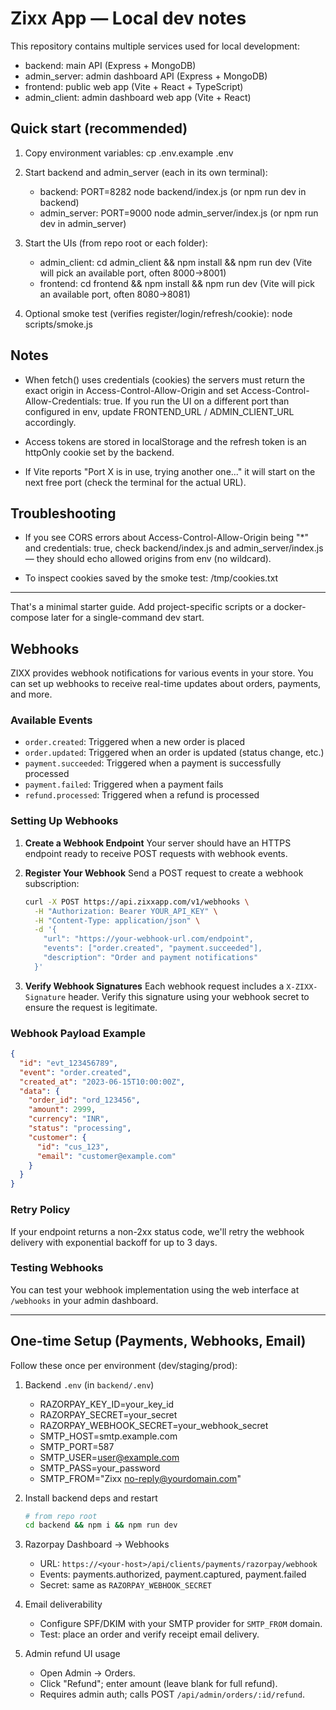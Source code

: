 # Zixx App — Local dev notes

This repository contains multiple services used for local development:

- backend: main API (Express + MongoDB)
- admin_server: admin dashboard API (Express + MongoDB)
- frontend: public web app (Vite + React + TypeScript)
- admin_client: admin dashboard web app (Vite + React)

## Quick start (recommended)

1. Copy environment variables:
   cp .env.example .env

2. Start backend and admin_server (each in its own terminal):

   - backend: PORT=8282 node backend/index.js (or npm run dev in backend)
   - admin_server: PORT=9000 node admin_server/index.js (or npm run dev in admin_server)

3. Start the UIs (from repo root or each folder):

   - admin_client: cd admin_client && npm install && npm run dev (Vite will pick an available port, often 8000→8001)
   - frontend: cd frontend && npm install && npm run dev (Vite will pick an available port, often 8080→8081)

4. Optional smoke test (verifies register/login/refresh/cookie):
   node scripts/smoke.js

## Notes

- When fetch() uses credentials (cookies) the servers must return the exact origin in Access-Control-Allow-Origin and set Access-Control-Allow-Credentials: true. If you run the UI on a different port than configured in env, update FRONTEND_URL / ADMIN_CLIENT_URL accordingly.

- Access tokens are stored in localStorage and the refresh token is an httpOnly cookie set by the backend.

- If Vite reports "Port X is in use, trying another one..." it will start on the next free port (check the terminal for the actual URL).

## Troubleshooting

- If you see CORS errors about Access-Control-Allow-Origin being "\*" and credentials: true, check backend/index.js and admin_server/index.js — they should echo allowed origins from env (no wildcard).

- To inspect cookies saved by the smoke test: /tmp/cookies.txt

---

That's a minimal starter guide. Add project-specific scripts or a docker-compose later for a single-command dev start.

## Webhooks

ZIXX provides webhook notifications for various events in your store. You can set up webhooks to receive real-time updates about orders, payments, and more.

### Available Events

- `order.created`: Triggered when a new order is placed
- `order.updated`: Triggered when an order is updated (status change, etc.)
- `payment.succeeded`: Triggered when a payment is successfully processed
- `payment.failed`: Triggered when a payment fails
- `refund.processed`: Triggered when a refund is processed

### Setting Up Webhooks

1. **Create a Webhook Endpoint**
   Your server should have an HTTPS endpoint ready to receive POST requests with webhook events.

2. **Register Your Webhook**
   Send a POST request to create a webhook subscription:

   ```bash
   curl -X POST https://api.zixxapp.com/v1/webhooks \
     -H "Authorization: Bearer YOUR_API_KEY" \
     -H "Content-Type: application/json" \
     -d '{
       "url": "https://your-webhook-url.com/endpoint",
       "events": ["order.created", "payment.succeeded"],
       "description": "Order and payment notifications"
     }'
   ```

3. **Verify Webhook Signatures**
   Each webhook request includes a `X-ZIXX-Signature` header. Verify this signature using your webhook secret to ensure the request is legitimate.

### Webhook Payload Example

```json
{
  "id": "evt_123456789",
  "event": "order.created",
  "created_at": "2023-06-15T10:00:00Z",
  "data": {
    "order_id": "ord_123456",
    "amount": 2999,
    "currency": "INR",
    "status": "processing",
    "customer": {
      "id": "cus_123",
      "email": "customer@example.com"
    }
  }
}
```

### Retry Policy

If your endpoint returns a non-2xx status code, we'll retry the webhook delivery with exponential backoff for up to 3 days.

### Testing Webhooks

You can test your webhook implementation using the web interface at `/webhooks` in your admin dashboard.

---

## One-time Setup (Payments, Webhooks, Email)

Follow these once per environment (dev/staging/prod):

1. Backend `.env` (in `backend/.env`)

   - RAZORPAY_KEY_ID=your_key_id
   - RAZORPAY_SECRET=your_secret
   - RAZORPAY_WEBHOOK_SECRET=your_webhook_secret
   - SMTP_HOST=smtp.example.com
   - SMTP_PORT=587
   - SMTP_USER=user@example.com
   - SMTP_PASS=your_password
   - SMTP_FROM="Zixx <no-reply@yourdomain.com>"

2. Install backend deps and restart

   ```bash
   # from repo root
   cd backend && npm i && npm run dev
   ```

3. Razorpay Dashboard → Webhooks

   - URL: `https://<your-host>/api/clients/payments/razorpay/webhook`
   - Events: payments.authorized, payment.captured, payment.failed
   - Secret: same as `RAZORPAY_WEBHOOK_SECRET`

4. Email deliverability

   - Configure SPF/DKIM with your SMTP provider for `SMTP_FROM` domain.
   - Test: place an order and verify receipt email delivery.

5. Admin refund UI usage

   - Open Admin → Orders.
   - Click "Refund"; enter amount (leave blank for full refund).
   - Requires admin auth; calls POST `/api/admin/orders/:id/refund`.
